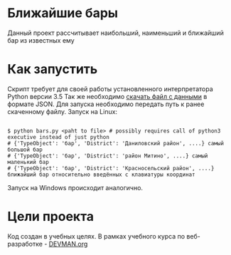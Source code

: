 # Ближайшие бары

Данный проект рассчитывает наибольший, наименьший и ближайший бар из известных ему

# Как запустить

Скрипт требует для своей работы установленного интерпретатора Python версии 3.5
Так же необходимо [скачать файл с данными](https://data.mos.ru/opendata/7710881420-bary) в формате JSON.
Для запуска необходимо передать путь к ранее скаченному файлу.
Запуск на Linux:

```#!bash

$ python bars.py <paht to file> # possibly requires call of python3 executive instead of just python
# {'TypeObject': 'бар', 'District': 'Даниловский район', ....} самый большой бар
# {'TypeObject': 'бар', 'District': 'район Митино', ....} самый маленький бар
# {'TypeObject': 'бар', 'District': 'Красносельский район', ....} ближайший бар относительно введённых с клавиатуры координат

```

Запуск на Windows происходит аналогично.

# Цели проекта

Код создан в учебных целях. В рамках учебного курса по веб-разработке - [DEVMAN.org](https://devman.org)
